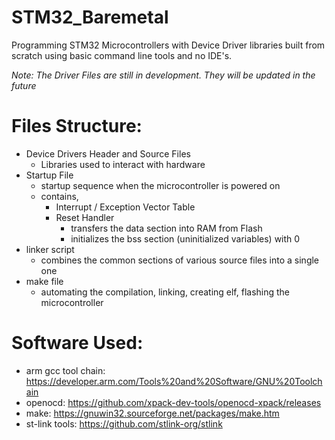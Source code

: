# STM32_Baremetal
Programming STM32 Microcontrollers with Device Driver libraries built from scratch using basic command line tools and no IDE's.

_Note: The Driver Files are still in development. They will be updated in the future_


# Files Structure:
- Device Drivers Header and Source Files
  - Libraries used to interact with hardware
- Startup File
  - startup sequence when the microcontroller is powered on
  - contains,
    - Interrupt / Exception Vector Table
    - Reset Handler
      - transfers the data section into RAM from Flash
      - initializes the bss section (uninitialized variables) with 0
- linker script
  - combines the common sections of various source files into a single one
- make file
  - automating the compilation, linking, creating elf, flashing the microcontroller


# Software Used:
- arm gcc tool chain: https://developer.arm.com/Tools%20and%20Software/GNU%20Toolchain
- openocd: https://github.com/xpack-dev-tools/openocd-xpack/releases
- make: https://gnuwin32.sourceforge.net/packages/make.htm
- st-link tools: https://github.com/stlink-org/stlink
